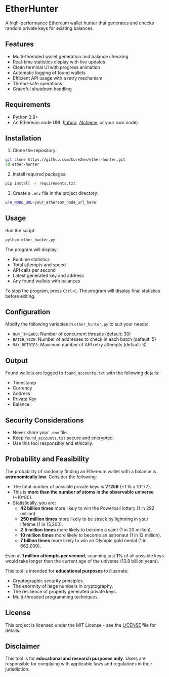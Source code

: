 # EtherHunter

A high-performance Ethereum wallet hunter that generates and checks random private keys for existing balances.

## Features

- Multi-threaded wallet generation and balance checking
- Real-time statistics display with live updates
- Clean terminal UI with progress animation
- Automatic logging of found wallets
- Efficient API usage with a retry mechanism
- Thread-safe operations
- Graceful shutdown handling

## Requirements

- Python 3.8+
- An Ethereum node URL ([Infura](https://www.infura.io), [Alchemy](https://www.alchemy.com), or your own node)

## Installation

1. Clone the repository:

```bash
git clone https://github.com/CoreZen/ether-hunter.git
cd ether-hunter
```

2. Install required packages:

```bash
pip install -r requirements.txt
```

3. Create a `.env` file in the project directory:

```bash
ETH_NODE_URL=your_ethereum_node_url_here
```

## Usage

Run the script:

```bash
python ether_hunter.py
```

The program will display:
- Runtime statistics
- Total attempts and speed
- API calls per second
- Latest generated key and address
- Any found wallets with balances

To stop the program, press `Ctrl+C`. The program will display final statistics before exiting.

## Configuration

Modify the following variables in `ether_hunter.py` to suit your needs:
- `NUM_THREADS`: Number of concurrent threads (default: 30)
- `BATCH_SIZE`: Number of addresses to check in each batch (default: 5)
- `MAX_RETRIES`: Maximum number of API retry attempts (default: 3)

## Output

Found wallets are logged to `found_accounts.txt` with the following details:
- Timestamp
- Currency
- Address
- Private Key
- Balance

## Security Considerations

- Never share your `.env` file.
- Keep `found_accounts.txt` secure and encrypted.
- Use this tool responsibly and ethically.

## Probability and Feasibility

The probability of randomly finding an Ethereum wallet with a balance is **astronomically low**. Consider the following:

- The total number of possible private keys is **2^256** (~1.15 x 10^77).
- This is **more than the number of atoms in the observable universe** (~10^80).
- Statistically, you are:
  - **42 billion times** more likely to win the Powerball lottery (1 in 292 million).
  - **250 million times** more likely to be struck by lightning in your lifetime (1 in 15,300).
  - **2.5 million times** more likely to become a saint (1 in 20 million).
  - **10 million times** more likely to become an astronaut (1 in 12 million).
  - **7 billion times** more likely to win an Olympic gold medal (1 in 662,000).

Even at **1 million attempts per second**, scanning just **1%** of all possible keys would take longer than the current age of the universe (13.8 billion years).

This tool is intended for **educational purposes** to illustrate:
- Cryptographic security principles.
- The enormity of large numbers in cryptography.
- The resilience of properly generated private keys.
- Multi-threaded programming techniques.

## License

This project is licensed under the MIT License - see the [LICENSE](LICENSE) file for details.

## Disclaimer

This tool is for **educational and research purposes only**. Users are responsible for complying with applicable laws and regulations in their jurisdiction.
